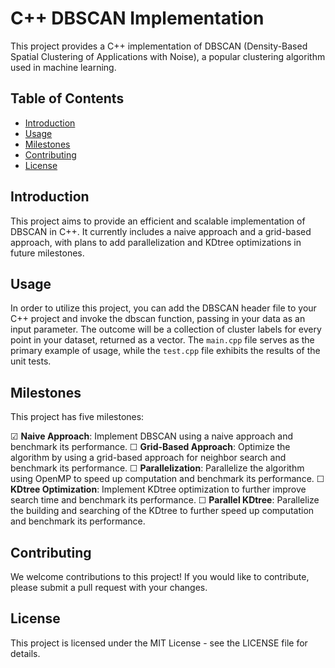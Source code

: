 # C++ DBSCAN Implementation

This project provides a C++ implementation of DBSCAN (Density-Based Spatial Clustering of Applications with Noise), a popular clustering algorithm used in machine learning.

## Table of Contents

- [Introduction](#introduction)
- [Usage](#usage)
- [Milestones](#milestones)
- [Contributing](#contributing)
- [License](#license)

## Introduction

This project aims to provide an efficient and scalable implementation of DBSCAN in C++. It currently includes a naive approach and a grid-based approach, with plans to add parallelization and KDtree optimizations in future milestones.

## Usage

In order to utilize this project, you can add the DBSCAN header file to your C++ project and invoke the dbscan function, passing in your data as an input parameter. The outcome will be a collection of cluster labels for every point in your dataset, returned as a vector.
The `main.cpp` file serves as the primary example of usage, while the `test.cpp` file exhibits the results of the unit tests.

## Milestones

This project has five milestones:

☑ **Naive Approach**: Implement DBSCAN using a naive approach and benchmark its performance.
☐ **Grid-Based Approach**: Optimize the algorithm by using a grid-based approach for neighbor search and benchmark its performance.
☐ **Parallelization**: Parallelize the algorithm using OpenMP to speed up computation and benchmark its performance.
☐ **KDtree Optimization**: Implement KDtree optimization to further improve search time and benchmark its performance.
☐ **Parallel KDtree**: Parallelize the building and searching of the KDtree to further speed up computation and benchmark its performance.

## Contributing

We welcome contributions to this project! If you would like to contribute, please submit a pull request with your changes.

## License

This project is licensed under the MIT License - see the LICENSE file for details.
